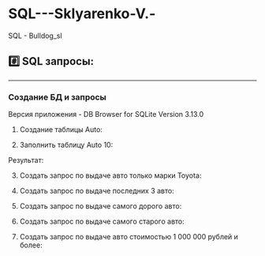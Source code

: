 # SQL---Sklyarenko-V.-

SQL - Bulldog_sl

## #️⃣ SQL запросы:

---

### Создание БД и запросы

Версия приложения - DB Browser for SQLite Version 3.13.0

1. Создание таблицы Auto:

2. Заполнить таблицу Auto 10:

Результат:

3. Создать запрос по выдаче авто только марки Toyota:

4. Создать запрос по выдаче последних 3 авто:

5. Создать запрос по выдаче самого дорого авто:

6. Создать запрос по выдаче самого старого авто:

7. Создать запрос по выдаче авто стоимостью 1 000 000 рублей и более:
